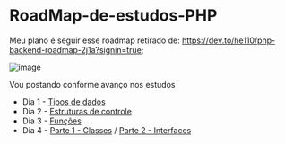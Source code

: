# RoadMap-de-estudos-PHP
Meu plano é seguir esse roadmap retirado de:
https://dev.to/he110/php-backend-roadmap-2j1a?signin=true;

![image](https://user-images.githubusercontent.com/38821945/175754958-8a62abec-abb9-48e3-a69b-1da0120d6a63.png)

Vou postando conforme avanço nos estudos

 - Dia 1 - [Tipos de dados](https://github.com/Unix-User/RoadMap-de-estudos-PHP/blob/main/01-DataTypes.md)
 - Dia 2 - [Estruturas de controle](https://github.com/Unix-User/RoadMap-de-estudos-PHP/blob/main/02-Control-Structures.md)
 - Dia 3 - [Funções](https://github.com/Unix-User/RoadMap-de-estudos-PHP/blob/main/03-Functions.md)
 - Dia 4 - [Parte 1 - Classes](https://github.com/Unix-User/RoadMap-de-estudos-PHP/blob/main/04-Classes.md) / [Parte 2 - Interfaces](https://github.com/Unix-User/RoadMap-de-estudos-PHP/blob/main/05-Interfaces.md)
